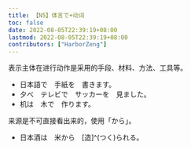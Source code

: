```yaml
---
title: 【N5】体言で+动词
toc: false
date: 2022-08-05T22:39:19+08:00
lastmod: 2022-08-05T22:39:19+08:00
contributors: ["HarborZeng"]
---
```


表示主体在进行动作是采用的手段、材料、方法、工具等。

- 日本語で　手紙を　書きます。
- 夕べ　テレビで　サッカーを　見ました。
- 机は　木で　作ります。

来源是不可直接看出来的，使用「から」。

- 日本酒は　米から　[造]^(つく)られる。

